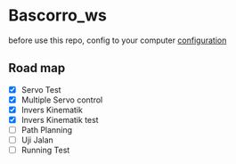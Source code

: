 # Bascorro_ws

before use this repo, config to your computer [configuration](https://github.com/EWS-Bascorro/Bascorro_ws/blob/master/configuration.md)

## Road map 
- [x] Servo Test
- [x] Multiple Servo control
- [x] Invers Kinematik
- [x] Invers Kinematik test
- [ ] Path Planning
- [ ] Uji Jalan
- [ ] Running Test
